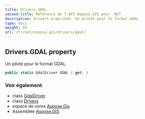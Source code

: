 ```yaml
---
title: Drivers.GDAL
second_title: Référence de l'API Aspose.GIS pour .NET
description: Drivers propriété. Un pilote pour le format GDAL.
type: docs
weight: 50
url: /fr/net/aspose.gis/drivers/gdal/
---
```

## Drivers.GDAL property

Un pilote pour le format GDAL.

```csharp
public static GdalDriver GDAL { get; }
```

### Voir également

* class [GdalDriver](../../../aspose.gis.formats.gdal/gdaldriver/)
* class [Drivers](../)
* espace de noms [Aspose.Gis](../../drivers/)
* Assemblée [Aspose.GIS](../../../)


